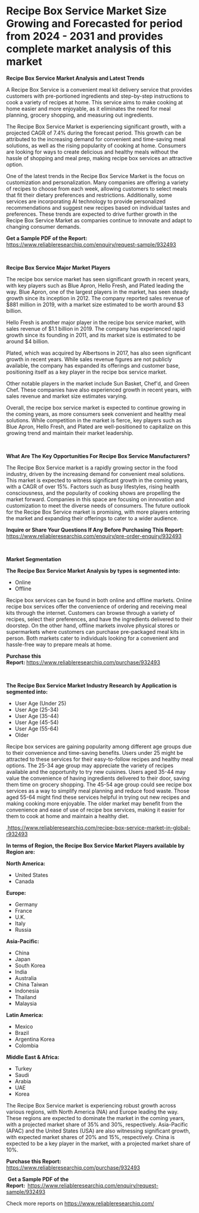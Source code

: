 <p><h1>Recipe Box Service Market Size Growing and Forecasted for period from 2024 - 2031 and provides complete market analysis of this market</h1></p><p><strong>Recipe Box Service Market Analysis and Latest Trends</strong></p>
<p><p>A Recipe Box Service is a convenient meal kit delivery service that provides customers with pre-portioned ingredients and step-by-step instructions to cook a variety of recipes at home. This service aims to make cooking at home easier and more enjoyable, as it eliminates the need for meal planning, grocery shopping, and measuring out ingredients.</p><p>The Recipe Box Service Market is experiencing significant growth, with a projected CAGR of 7.4% during the forecast period. This growth can be attributed to the increasing demand for convenient and time-saving meal solutions, as well as the rising popularity of cooking at home. Consumers are looking for ways to create delicious and healthy meals without the hassle of shopping and meal prep, making recipe box services an attractive option.</p><p>One of the latest trends in the Recipe Box Service Market is the focus on customization and personalization. Many companies are offering a variety of recipes to choose from each week, allowing customers to select meals that fit their dietary preferences and restrictions. Additionally, some services are incorporating AI technology to provide personalized recommendations and suggest new recipes based on individual tastes and preferences. These trends are expected to drive further growth in the Recipe Box Service Market as companies continue to innovate and adapt to changing consumer demands.</p></p>
<p><strong>Get a Sample PDF of the Report:&nbsp;</strong> <a href="https://www.reliableresearchiq.com/enquiry/request-sample/932493">https://www.reliableresearchiq.com/enquiry/request-sample/932493</a></p>
<p>&nbsp;</p>
<p><strong>Recipe Box Service Major Market Players</strong></p>
<p><p>The recipe box service market has seen significant growth in recent years, with key players such as Blue Apron, Hello Fresh, and Plated leading the way. Blue Apron, one of the largest players in the market, has seen steady growth since its inception in 2012. The company reported sales revenue of $881 million in 2019, with a market size estimated to be worth around $3 billion.</p><p>Hello Fresh is another major player in the recipe box service market, with sales revenue of $1.1 billion in 2019. The company has experienced rapid growth since its founding in 2011, and its market size is estimated to be around $4 billion.</p><p>Plated, which was acquired by Albertsons in 2017, has also seen significant growth in recent years. While sales revenue figures are not publicly available, the company has expanded its offerings and customer base, positioning itself as a key player in the recipe box service market.</p><p>Other notable players in the market include Sun Basket, Chef'd, and Green Chef. These companies have also experienced growth in recent years, with sales revenue and market size estimates varying.</p><p>Overall, the recipe box service market is expected to continue growing in the coming years, as more consumers seek convenient and healthy meal solutions. While competition in the market is fierce, key players such as Blue Apron, Hello Fresh, and Plated are well-positioned to capitalize on this growing trend and maintain their market leadership.</p></p>
<p>&nbsp;</p>
<p><strong>What Are The Key Opportunities For Recipe Box Service Manufacturers?</strong></p>
<p><p>The Recipe Box Service market is a rapidly growing sector in the food industry, driven by the increasing demand for convenient meal solutions. This market is expected to witness significant growth in the coming years, with a CAGR of over 15%. Factors such as busy lifestyles, rising health consciousness, and the popularity of cooking shows are propelling the market forward. Companies in this space are focusing on innovation and customization to meet the diverse needs of consumers. The future outlook for the Recipe Box Service market is promising, with more players entering the market and expanding their offerings to cater to a wider audience.</p></p>
<p><strong>Inquire or Share Your Questions If Any Before Purchasing This Report:</strong> <a href="https://www.reliableresearchiq.com/enquiry/pre-order-enquiry/932493">https://www.reliableresearchiq.com/enquiry/pre-order-enquiry/932493</a></p>
<p>&nbsp;</p>
<p><strong>Market Segmentation</strong></p>
<p><strong>The Recipe Box Service Market Analysis by types is segmented into:</strong></p>
<p><ul><li>Online</li><li>Offline</li></ul></p>
<p><p>Recipe box services can be found in both online and offline markets. Online recipe box services offer the convenience of ordering and receiving meal kits through the internet. Customers can browse through a variety of recipes, select their preferences, and have the ingredients delivered to their doorstep. On the other hand, offline markets involve physical stores or supermarkets where customers can purchase pre-packaged meal kits in person. Both markets cater to individuals looking for a convenient and hassle-free way to prepare meals at home.</p></p>
<p><strong>Purchase this Report:&nbsp;</strong><a href="https://www.reliableresearchiq.com/purchase/932493">https://www.reliableresearchiq.com/purchase/932493</a></p>
<p>&nbsp;</p>
<p><strong>The Recipe Box Service Market Industry Research by Application is segmented into:</strong></p>
<p><ul><li>User Age (Under 25)</li><li>User Age (25-34)</li><li>User Age (35-44)</li><li>User Age (45-54)</li><li>User Age (55-64)</li><li>Older</li></ul></p>
<p><p>Recipe box services are gaining popularity among different age groups due to their convenience and time-saving benefits. Users under 25 might be attracted to these services for their easy-to-follow recipes and healthy meal options. The 25-34 age group may appreciate the variety of recipes available and the opportunity to try new cuisines. Users aged 35-44 may value the convenience of having ingredients delivered to their door, saving them time on grocery shopping. The 45-54 age group could see recipe box services as a way to simplify meal planning and reduce food waste. Those aged 55-64 might find these services helpful in trying out new recipes and making cooking more enjoyable. The older market may benefit from the convenience and ease of use of recipe box services, making it easier for them to cook at home and maintain a healthy diet.</p></p>
<p><a href="https://www.reliableresearchiq.com/recipe-box-service-market-in-global-r932493">&nbsp;https://www.reliableresearchiq.com/recipe-box-service-market-in-global-r932493</a></p>
<p><strong>In terms of Region, the Recipe Box Service Market Players available by Region are:</strong></p>
<p>
    <p> <strong> North America: </strong>
        <ul>
            <li>United States</li>
            <li>Canada</li>
        </ul>
        </p> 
    <p> <strong> Europe: </strong>
        <ul>
            <li>Germany</li>
            <li>France</li>
            <li>U.K.</li>
            <li>Italy</li>
            <li>Russia</li>
        </ul>
        </p> 
    <p> <strong> Asia-Pacific: </strong>
        <ul>
            <li>China</li>
            <li>Japan</li>
            <li>South Korea</li>
            <li>India</li>
            <li>Australia</li>
            <li>China Taiwan</li>
            <li>Indonesia</li>
            <li>Thailand</li>
            <li>Malaysia</li>
        </ul>
        </p> 
    <p> <strong> Latin America: </strong>
        <ul>
            <li>Mexico</li>
            <li>Brazil</li>
            <li>Argentina Korea</li>
            <li>Colombia</li>
        </ul>
        </p> 
    <p> <strong> Middle East & Africa: </strong>
        <ul>
            <li>Turkey</li>
            <li>Saudi</li>
            <li>Arabia</li>
            <li>UAE</li>
            <li>Korea</li>
        </ul>
    </p>
    </p>
<p><p>The Recipe Box Service market is experiencing robust growth across various regions, with North America (NA) and Europe leading the way. These regions are expected to dominate the market in the coming years, with a projected market share of 35% and 30%, respectively. Asia-Pacific (APAC) and the United States (USA) are also witnessing significant growth, with expected market shares of 20% and 15%, respectively. China is expected to be a key player in the market, with a projected market share of 10%.</p></p>
<p><strong>Purchase this Report: </strong><a href="https://www.reliableresearchiq.com/purchase/932493">https://www.reliableresearchiq.com/purchase/932493</a></p>
<p>&nbsp;<strong>Get a Sample PDF of the Report:&nbsp;&nbsp;</strong><a href="https://www.reliableresearchiq.com/enquiry/request-sample/932493">https://www.reliableresearchiq.com/enquiry/request-sample/932493</a></p>
<p><strong></strong></p>
<p>Check more reports on <a href="https://www.reliableresearchiq.com/">https://www.reliableresearchiq.com/</a></p>